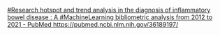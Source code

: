 [#Research hotspot and trend analysis in the diagnosis of inflammatory bowel disease : A #MachineLearning bibliometric analysis from 2012 to 2021 - PubMed  https://pubmed.ncbi.nlm.nih.gov/36189197/ ](https://qi.tc/qi/838)